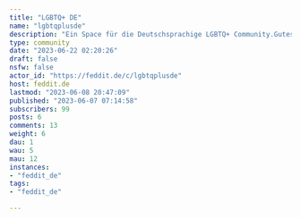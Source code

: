 ```yaml
---
title: "LGBTQ+ DE" 
name: "lgbtqplusde"
description: "Ein Space für die Deutschsprachige LGBTQ+ Community.Gutes Benehmen wird vorausgesetzt, bitte haltet euch daran."
type: community
date: "2023-06-22 02:20:26"
draft: false
nsfw: false
actor_id: "https://feddit.de/c/lgbtqplusde"
host: feddit.de
lastmod: "2023-06-08 20:47:09"
published: "2023-06-07 07:14:58"
subscribers: 99
posts: 6
comments: 13
weight: 6
dau: 1
wau: 5
mau: 12
instances:
- "feddit_de"
tags: 
- "feddit_de"

---
```

